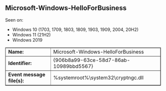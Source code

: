 ## Microsoft-Windows-HelloForBusiness

Seen on:
* Windows 10 (1703, 1709, 1803, 1809, 1903, 1909, 2004, 20H2)
* Windows 11 (21H2)
* Windows 2019

<table border="1" class="docutils">
  <tbody>
    <tr>
      <td><b>Name:</b></td>
      <td>Microsoft-Windows-HelloForBusiness</td>
    </tr>
    <tr>
      <td><b>Identifier:</b></td>
      <td>{906b8a99-63ce-58d7-86ab-10989bbd5567}</td>
    </tr>
    <tr>
      <td><b>Event message file(s):</b></td>
      <td>%systemroot%\system32\cryptngc.dll</td>
    </tr>
  </tbody>
</table>

&nbsp;

